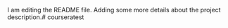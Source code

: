 I am editing the README file. Adding some more details about the project description.# courseratest
